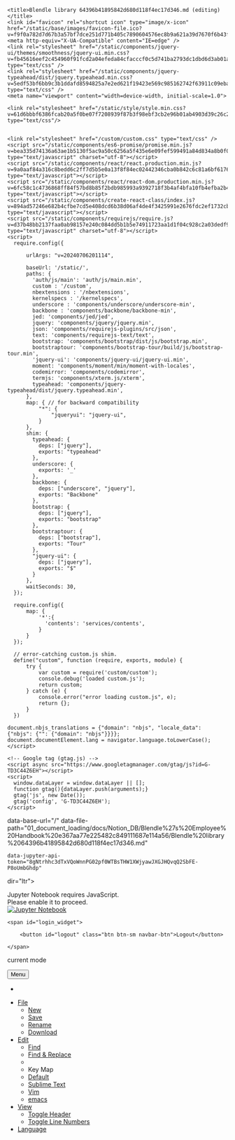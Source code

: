 <!DOCTYPE HTML>
<html>

<head>
    <meta charset="utf-8">

    <title>Blendle library 64396b41895842d680d118f4ec17d346.md (editing)</title>
    <link id="favicon" rel="shortcut icon" type="image/x-icon" href="/static/base/images/favicon-file.ico?v=f9f0a782d7d67b3a57bf7dce251d771b405c7890604576ec8b9a621a39d7670f6b43ffabef1e566f1cd741ee302e15977d9e1cf60bbacebafe75787b9916415c">
    <meta http-equiv="X-UA-Compatible" content="IE=edge" />
    <link rel="stylesheet" href="/static/components/jquery-ui/themes/smoothness/jquery-ui.min.css?v=fb45616eef2c454960f91fcd2a04efeda84cfacccf0c5d741ba2793dc1dbd6d3ab01aaae6485222945774c7d7a9a2e9fb87e0d8ef1ea96893aa6906147a371bb" type="text/css" />
    <link rel="stylesheet" href="/static/components/jquery-typeahead/dist/jquery.typeahead.min.css?v=5edf53bf6bb9c3b1ddafd8594825a7e2ed621f19423e569c985162742f63911c09eba2c529f8fb47aebf27fafdfe287d563347f58c1126b278189a18871b6a9a" type="text/css" />
    <meta name="viewport" content="width=device-width, initial-scale=1.0">
    
    
<link rel="stylesheet" href="/static/components/codemirror/lib/codemirror.css?v=81fecb54f83101e2bbe6d2e3131e252ac83f2910366100ca83ba4834f5d41754c837f306eecfdceed05f9c9111614942e2ced5acdd8040746b66c6bef0141d0e">
<link rel="stylesheet" href="/static/components/codemirror/addon/dialog/dialog.css?v=e7f5db4afaccf8a00c10d62c3693642323d3fcf17604a4797803df04e4f144a944dc646c2fda20548df538ada775570127b2a15403996a171ced1769697f3ee4">

    <link rel="stylesheet" href="/static/style/style.min.css?v=61d6bbbf6386fcab20a5f0be07f7208939f87b3f98ebf3cb2e96b01ab4903d39c26c203ceaa4e53b95af89bb6d0ac4e533cad4e2aedbd95124deb87038263745" type="text/css"/>
    

    <link rel="stylesheet" href="/custom/custom.css" type="text/css" />
    <script src="/static/components/es6-promise/promise.min.js?v=bea335d74136a63ae1b5130f5ac9a50c6256a5f435e6e09fef599491a84d834a8b0f011ca3eaaca3b4ab6a2da2d3e1191567a2f171e60da1d10e5b9d52f84184" type="text/javascript" charset="utf-8"></script>
    <script src="/static/components/react/react.production.min.js?v=9a0aaf84a316c8bedd6c2ff7d5b5e0a13f8f84ec02442346cba0b842c6c81a6bf6176e64f3675c2ebf357cb5bb048e0b527bd39377c95681d22468da3d5de735" type="text/javascript"></script>
    <script src="/static/components/react/react-dom.production.min.js?v=6fc58c1c4736868ff84f57bd8b85f2bdb985993a9392718f3b4af4bfa10fb4efba2b4ddd68644bd2a8daf0619a3844944c9c43f8528364a1aa6fc01ec1b8ae84" type="text/javascript"></script>
    <script src="/static/components/create-react-class/index.js?v=894ad57246e682b4cfbe7cd5e408dcd6b38d06af4de4f3425991e2676fdc2ef1732cbd19903104198878ae77de12a1996de3e7da3a467fb226bdda8f4618faec" type="text/javascript"></script>
    <script src="/static/components/requirejs/require.js?v=d37b48bb2137faa0ab98157e240c084dd5b1b5e74911723aa1d1f04c928c2a03dedf922d049e4815f7e5a369faa2e6b6a1000aae958b7953b5cc60411154f593" type="text/javascript" charset="utf-8"></script>
    <script>
      require.config({
          
          urlArgs: "v=20240706201114",
          
          baseUrl: '/static/',
          paths: {
            'auth/js/main': 'auth/js/main.min',
            custom : '/custom',
            nbextensions : '/nbextensions',
            kernelspecs : '/kernelspecs',
            underscore : 'components/underscore/underscore-min',
            backbone : 'components/backbone/backbone-min',
            jed: 'components/jed/jed',
            jquery: 'components/jquery/jquery.min',
            json: 'components/requirejs-plugins/src/json',
            text: 'components/requirejs-text/text',
            bootstrap: 'components/bootstrap/dist/js/bootstrap.min',
            bootstraptour: 'components/bootstrap-tour/build/js/bootstrap-tour.min',
            'jquery-ui': 'components/jquery-ui/jquery-ui.min',
            moment: 'components/moment/min/moment-with-locales',
            codemirror: 'components/codemirror',
            termjs: 'components/xterm.js/xterm',
            typeahead: 'components/jquery-typeahead/dist/jquery.typeahead.min',
          },
          map: { // for backward compatibility
              "*": {
                  "jqueryui": "jquery-ui",
              }
          },
          shim: {
            typeahead: {
              deps: ["jquery"],
              exports: "typeahead"
            },
            underscore: {
              exports: '_'
            },
            backbone: {
              deps: ["underscore", "jquery"],
              exports: "Backbone"
            },
            bootstrap: {
              deps: ["jquery"],
              exports: "bootstrap"
            },
            bootstraptour: {
              deps: ["bootstrap"],
              exports: "Tour"
            },
            "jquery-ui": {
              deps: ["jquery"],
              exports: "$"
            }
          },
          waitSeconds: 30,
      });

      require.config({
          map: {
              '*':{
                'contents': 'services/contents',
              }
          }
      });

      // error-catching custom.js shim.
      define("custom", function (require, exports, module) {
          try {
              var custom = require('custom/custom');
              console.debug('loaded custom.js');
              return custom;
          } catch (e) {
              console.error("error loading custom.js", e);
              return {};
          }
      })

    document.nbjs_translations = {"domain": "nbjs", "locale_data": {"nbjs": {"": {"domain": "nbjs"}}}};
    document.documentElement.lang = navigator.language.toLowerCase();
    </script>

    <!-- Google tag (gtag.js) -->
    <script async src="https://www.googletagmanager.com/gtag/js?id=G-TD3C44Z6EH"></script>
    <script>
      window.dataLayer = window.dataLayer || [];
      function gtag(){dataLayer.push(arguments);}
      gtag('js', new Date());
      gtag('config', 'G-TD3C44Z6EH');
    </script>

    
    

</head>

<body class="edit_app "
 
data-base-url="/"
data-file-path="01_document_loading/docs/Notion_DB/Blendle%27s%20Employee%20Handbook%20e367aa77e225482c849111687e114a56/Blendle%20library%2064396b41895842d680d118f4ec17d346.md"

  
    data-jupyter-api-token="8gNtrhhc3dTxVQoWnnPG02pf0WTBsTHW1XWjyawJXGJHQvqQ2SbFE-P8oUmbGhdp"
  
 

dir="ltr">

<noscript>
    <div id='noscript'>
      Jupyter Notebook requires JavaScript.<br>
      Please enable it to proceed. 
  </div>
</noscript>

<div id="header" role="navigation" aria-label="Top Menu">
  <div id="header-container" class="container">
  <div id="ipython_notebook" class="nav navbar-brand"><a href="/tree?token=8gNtrhhc3dTxVQoWnnPG02pf0WTBsTHW1XWjyawJXGJHQvqQ2SbFE-P8oUmbGhdp" title='dashboard'>
      <img src='/static/base/images/logo.png?v=a2a176ee3cee251ffddf5fa21fe8e43727a9e5f87a06f9c91ad7b776d9e9d3d5e0159c16cc188a3965e00375fb4bc336c16067c688f5040c0c2d4bfdb852a9e4' alt='Jupyter Notebook'/>
  </a></div>

  

<span id="save_widget" class="pull-left save_widget">
    <span class="filename"></span>
    <span class="last_modified"></span>
</span>


  

  
  
  
  

    <span id="login_widget">
      
        <button id="logout" class="btn btn-sm navbar-btn">Logout</button>
      
    </span>

  

  
  
  </div>
  <div class="header-bar"></div>

  

<div id="menubar-container" class="container">
  <div id="menubar">
    <div id="menus" class="navbar navbar-default" role="navigation">
      <div class="container-fluid">
          <p  class="navbar-text indicator_area">
          <span id="current-mode" >current mode</span>
          </p>
        <button type="button" class="btn btn-default navbar-toggle" data-toggle="collapse" data-target=".navbar-collapse">
          <i class="fa fa-bars"></i>
          <span class="navbar-text">Menu</span>
        </button>
        <ul class="nav navbar-nav navbar-right">
          <li id="notification_area"></li>
        </ul>
        <div class="navbar-collapse collapse">
          <ul class="nav navbar-nav">
            <li class="dropdown"><a href="#" class="dropdown-toggle" data-toggle="dropdown">File</a>
              <ul id="file-menu" class="dropdown-menu">
                <li id="new-file"><a href="#">New</a></li>
                <li id="save-file"><a href="#">Save</a></li>
                <li id="rename-file"><a href="#">Rename</a></li>
                <li id="download-file"><a href="#">Download</a></li>
              </ul>
            </li>
            <li class="dropdown"><a href="#" class="dropdown-toggle" data-toggle="dropdown">Edit</a>
              <ul id="edit-menu" class="dropdown-menu">
                <li id="menu-find"><a href="#">Find</a></li>
                <li id="menu-replace"><a href="#">Find &amp; Replace</a></li>
                <li class="divider"></li>
                <li class="dropdown-header">Key Map</li>
                <li id="menu-keymap-default"><a href="#">Default<i class="fa"></i></a></li>
                <li id="menu-keymap-sublime"><a href="#">Sublime Text<i class="fa"></i></a></li>
                <li id="menu-keymap-vim"><a href="#">Vim<i class="fa"></i></a></li>
                <li id="menu-keymap-emacs"><a href="#">emacs<i class="fa"></i></a></li>
              </ul>
            </li>
            <li class="dropdown"><a href="#" class="dropdown-toggle" data-toggle="dropdown">View</a>
              <ul id="view-menu" class="dropdown-menu">
              <li id="toggle_header" title="Show/Hide the logo and notebook title (above menu bar)">
              <a href="#">Toggle Header</a></li>
              <li id="menu-line-numbers"><a href="#">Toggle Line Numbers</a></li>
              </ul>
            </li>
            <li class="dropdown"><a href="#" class="dropdown-toggle" data-toggle="dropdown">Language</a>
              <ul id="mode-menu" class="dropdown-menu">
              </ul>
            </li>
          </ul>
        </div>
      </div>
    </div>
  </div>
</div>

<div class="lower-header-bar"></div>


</div>

<div id="site">


<div id="texteditor-backdrop">
<div id="texteditor-container" class="container"></div>
</div>


</div>






    


<script src="/static/edit/js/main.min.js?v=587e83c735545d7976a1e3293d0dfe355d0c60b94afc09ca42a395e2035c218d4fbf7ed9d21e5815796b593035e3b9b53af79a39cd36ca0a2bdcfea1db77ee49" type="text/javascript" charset="utf-8"></script>


<script type='text/javascript'>
  function _remove_token_from_url() {
    if (window.location.search.length <= 1) {
      return;
    }
    var search_parameters = window.location.search.slice(1).split('&');
    for (var i = 0; i < search_parameters.length; i++) {
      if (search_parameters[i].split('=')[0] === 'token') {
        // remote token from search parameters
        search_parameters.splice(i, 1);
        var new_search = '';
        if (search_parameters.length) {
          new_search = '?' + search_parameters.join('&');
        }
        var new_url = window.location.origin + 
                      window.location.pathname + 
                      new_search + 
                      window.location.hash;
        window.history.replaceState({}, "", new_url);
        return;
      }
    }
  }
  _remove_token_from_url();
</script>
</body>

</html>